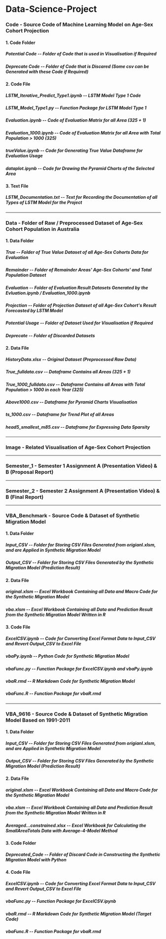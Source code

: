 # Data-Science-Project

### Code - Source Code of Machine Learning Model on Age-Sex Cohort Projection

#### 1. Code Folder
##### Potential Code -- Folder of Code that is used in Visualisation if Required
##### Deprecate Code -- Folder of Code that is Discared (Some csv can be Generated with these Code if Required)

#### 2. Code File
##### LSTM_Iterative_Predict_Type1.ipynb -- LSTM Model Type 1 Code
##### LSTM_Model_Type1.py -- Function Package for LSTM Model Type 1
##### Evaluation.ipynb -- Code of Evaluation Matrix for all Area (325 + 1)
##### Evaluation_1000.ipynb -- Code of Evaluation Matrix for all Area with Total Population > 1000 (325)
##### trueValue.ipynb -- Code for Generating True Value Dataframe for Evaluation Usage
##### dataplot.ipynb -- Code for Drawing the Pyramid Charts of the Selected Area

#### 3. Text File
##### LSTM_Documentation.txt -- Text for Recording the Documentation of all Types of LSTM Model for the Project
-----------------------------------------------------------------------------------------------------------------

### Data - Folder of Raw / Preprocessed Dataset of Age-Sex Cohort Population in Australia

####  1. Data Folder
##### True -- Folder of True Value Dataset of all Age-Sex Cohorts Data for Evaluation
##### Remainder -- Folder of Remainder Areas' Age-Sex Cohorts' and Total Population Dataset
##### Evaluation -- Folder of Evaluation Result Datasets Generated by the Evluation.ipynb / Evaluation_1000.ipynb
##### Projection -- Folder of Projection Dataset of all Age-Sex Cohort's Result Forecasted by LSTM Model
##### Potential Usage -- Folder of Dataset Used for Visualisation if Required
##### Deprecate -- Folder of Discarded Datasets

####  2. Data File
##### HistoryData.xlsx -- Original Dataset (Preprocessed Raw Data)
##### True_fulldata.csv -- Dataframe Contains all Areas (325 + 1)
##### True_1000_fulldata.csv -- Dataframe Contains all Areas with Total Population > 1000 in each Year (325)
##### Above1000.csv -- Dataframe for Pyramid Charts Visualisation
##### ts_1000.csv -- Dataframe for Trend Plot of all Areas
##### head5_smallest_m85.csv -- Dataframe for Expressing Data Sparsity
-----------------------------------------------------------------------------------------------------------------

### Image - Related Visualisation of Age-Sex Cohort Projection
-----------------------------------------------------------------------------------------------------------------

### Semester_1 - Semester 1 Assignment A (Presentation Video) & B (Proposal Report)
-----------------------------------------------------------------------------------------------------------------

### Semester_2 - Semester 2 Assignment A (Presentation Video) & B (Final Report)
-----------------------------------------------------------------------------------------------------------------

### VBA_Benchmark - Source Code & Dataset of Synthetic Migration Model

#### 1. Data Folder
##### Input_CSV -- Folder for Storing CSV Files Generated from origianl.xlsm, and are Applied in Synthetic Migration Model
##### Output_CSV -- Folder for Storing CSV Files Generated by the Synthetic Migration Model (Prediction Result)

#### 2. Data File
##### original.xlsm -- Excel Workbook Containing all Data and Macro Code for the Synthetic Migration Model
##### vba.xlsm -- Excel Workbook Containing all Data and Prediction Result from the Synthetic Migration Model Written in R

#### 3. Code File
##### ExcelCSV.ipynb -- Code for Converting Excel Format Data to Input_CSV and Revert Output_CSV to Excel File
##### vbaPy.ipynb -- Python Code for Synthetic Migration Model
##### vbaFunc.py -- Function Package for ExcelCSV.ipynb and vbaPy.ipynb
##### vbaR.rmd -- R Markdown Code for Synthetic Migration Model
##### vbaFunc.R -- Function Package for vbaR.rmd
-----------------------------------------------------------------------------------------------------------------

### VBA_9616 - Source Code & Dataset of Synthetic Migration Model Based on 1991-2011
#### 1. Data Folder
##### Input_CSV -- Folder for Storing CSV Files Generated from origianl.xlsm, and are Applied in Synthetic Migration Model
##### Output_CSV -- Folder for Storing CSV Files Generated by the Synthetic Migration Model (Prediction Result)

#### 2. Data File
##### original.xlsm -- Excel Workbook Containing all Data and Macro Code for the Synthetic Migration Model
##### vba.xlsm -- Excel Workbook Containing all Data and Prediction Result from the Synthetic Migration Model Written in R
##### Averaged...constrained.xlsx -- Excel Workbook for Calculating the SmallAreaTotals Data with Average-4-Model Method

#### 3. Code Folder
##### Deprecated_Code -- Folder of Discard Code in Constructing the Synthetic Migration Model with Python 

#### 4. Code File
##### ExcelCSV.ipynb -- Code for Converting Excel Format Data to Input_CSV and Revert Output_CSV to Excel File
##### vbaFunc.py -- Function Package for ExcelCSV.ipynb
##### vbaR.rmd -- R Markdown Code for Synthetic Migration Model (Target Code)
##### vbaFunc.R -- Function Package for vbaR.rmd
